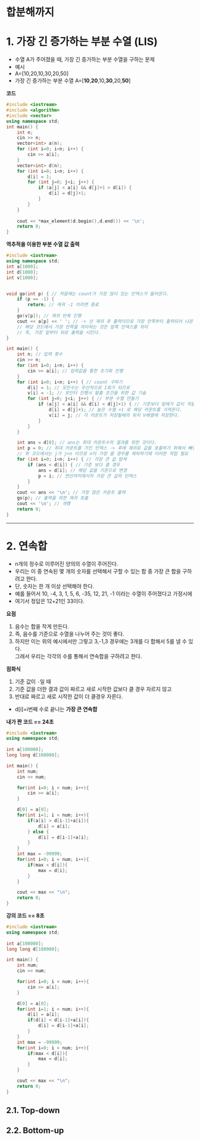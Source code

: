 합분해까지
=======================
# 1. 가장 긴 증가하는 부분 수열 (LIS)       
* 수열 A가 주어졌을 때, 가장 긴 증가하는 부분 수열을 구하는 문제        
* 예시        
* A=[10,20,10,30,20,50]          
* 가장 긴 증가하는 부분 수열 A=[**10**,**20**,10,**30**,20,**50**]           
        
**코드**
```c++
#include <iostream>
#include <algorithm>
#include <vector>
using namespace std;
int main() {
    int n;
    cin >> n;
    vector<int> a(n);
    for (int i=0; i<n; i++) {
        cin >> a[i];
    }
    vector<int> d(n);
    for (int i=0; i<n; i++) {
        d[i] = 1;
        for (int j=0; j<i; j++) {
            if (a[j] < a[i] && d[j]+1 > d[i]) {
                d[i] = d[j]+1;
            }
        }
    }
    
    cout << *max_element(d.begin(),d.end()) << '\n';
    return 0;
}
```

**역추적을 이용한 부분 수열 값 출력**
```c++
#include <iostream>
using namespace std;
int a[1000];
int d[1000];
int v[1000];


void go(int p) { // 처음에는 count가 가장 많이 있는 인덱스가 들어온다.  
    if (p == -1) {
        return; // 재귀 -1 이라면 종료 
    }
    go(v[p]); // 재귀 반복 진행  
    cout << a[p] << ' '; // -> 선 재귀 후 출력이므로 가장 안쪽부터 출력되어 나온다.
	// 해당 코드에서 가장 안쪽을 의미하는 것은 앞쪽 인덱스를 의미
	// 즉, 가장 앞부터 뒤로 출력을 시킨다.  
} 

int main() {
    int n; // 입력 횟수
    cin >> n; 
    for (int i=0; i<n; i++) {
        cin >> a[i]; // 입력값을 통한 초기화 진행
    }
    for (int i=0; i<n; i++) { // count 구하기 
        d[i] = 1; // 모든수는 우선적으로 1회가 되므로 
        v[i] = -1; // 포인터 진행시 탈출 조건을 위한 값 기술 
        for (int j=0; j<i; j++) { // 부분 수열 만들기 
            if (a[j] < a[i] && d[i] < d[j]+1) { // 기준보다 앞에가 값이 작을 경우 && 수열 횟수가 높을 경우
                d[i] = d[j]+1; // 높은 수열 +1 로 해당 카운트를 가져온다. 
                v[i] = j; // 각 카운트가 저장될때의 위치 V배열에 저장한다.
            }
        }
    }

    int ans = d[0]; // ans는 최대 카운트수의 결과를 위한 것이다.  
    int p = 0; // 최대 카운트를 가진 인덱스 -> 후에 재귀로 값을 호출하기 위해서 빼냄
	// 위 코드에서는 j가 j<n 이므로 n이 가장 클 경우를 제외하기에 이러한 작업 필요  
    for (int i=0; i<n; i++) { // 가장 큰 값 탐색 
        if (ans < d[i]) { // 기준 보다 클 경우
            ans = d[i]; // 해당 값을 기준으로 변경 
            p = i; // 연산까지에서의 가장 큰 값의 인덱스
        }
    }
    cout << ans << '\n'; // 가장 많은 카운트 출력 
    go(p); // 출력을 위한 재귀 호출 
    cout << '\n'; // 개행
    return 0;
}
``` 
    
***
# 2. 연속합  
* n개의 정수로 이루어진 양의의 수열이 주어진다.  
* 우리는 이 중 연속된 몇 개의 숫자를 선택해서 구할 수 있는 합 중 가장 큰 합을 구하려고 한다.  
* 단, 숫자는 한 개 이상 선택해야 한다.  
* 예를 들어서 10, -4, 3, 1, 5, 6, -35, 12, 21, -1 이라는 수열이 주어졌다고 가정시에  
* 여기서 정답은 12+21인 33이다.  
    
**요점**   
1. 음수는 합을 작게 만든다.    
2. 즉, 음수를 기준으로 수열을 나누어 주는 것이 좋다.     
3. 하지만 이는 위의 예시에서만 그렇고 3,-1,3 경우에는 3개를 다 합해서 5를 낼 수 있다.     
그래서 우리는 각각의 수를 통해서 연속합을 구하려고 한다.  

**점화식**
1. 기준 값이 ```-```일 때 
2. 기준 값을 더한 결과 값이 짜르고 새로 시작한 값보다 클 경우 자르지 않고    
3. 반대로 짜르고 새로 시작한 값이 더 클경우 자른다.  

* d[i]=i번째 수로 끝나는 **가장 큰 연속합** 
          
**내가 짠 코드 == 24초**    
```c++
#include <iostream>
using namespace std;
    
int a[100000];
long long d[100000];

int main() {
    int num;
	cin >> num;

	for(int i=0; i < num; i++){
		cin >> a[i];
	}

	d[0] = a[0];
	for(int i=1; i < num; i++){ 
		if(a[i] > d[i-1]+a[i]){
			d[i] = a[i];			
		} else {
			d[i] = d[i-1]+a[i];
		}
	}
	int max = -99999;
	for(int i=0; i < num; i++){
		if(max < d[i]){
			max = d[i];
		}
	}

	cout << max << "\n";
	return 0;
}
```      
**강의 코드 == 8초**
```c++
#include <iostream>
using namespace std;
    
int a[100000];
long long d[100000];

int main() {
    int num;
	cin >> num;

	for(int i=0; i < num; i++){
		cin >> a[i];
	}

	d[0] = a[0];
	for(int i=1; i < num; i++){ 
		d[i] = a[i];
		if(d[i] < d[i-1]+a[i]){
			d[i] = d[i-1]+a[i];			
		} 
	}
	int max = -99999;
	for(int i=0; i < num; i++){
		if(max < d[i]){
			max = d[i];
		}
	}

	cout << max << "\n";
	return 0;
}
```

      
## 2.1. Top-down
## 2.2. Bottom-up     

